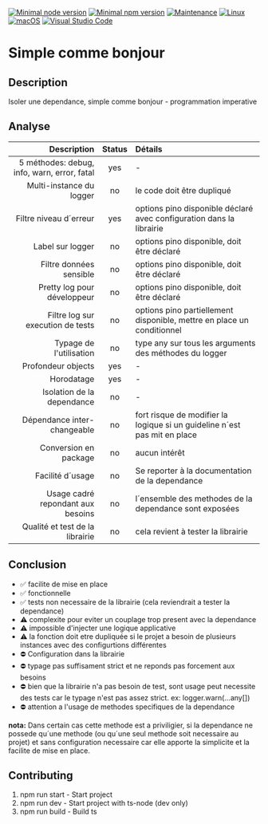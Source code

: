 [![Minimal node version](https://img.shields.io/static/v1?label=node&message=%3E=16.15&logo=node.js&color)](https://nodejs.org/about/releases/)
[![Minimal npm version](https://img.shields.io/static/v1?label=npm&message=%3E=8.5.5&logo=npm&color)](https://github.com/npm/cli/releases)
[![Maintenance](https://img.shields.io/badge/Maintained%3F-yes-green.svg)](https://GitHub.com/stephen-shopopop/node-ts/graphs/commit-activity)
[![Linux](https://svgshare.com/i/Zhy.svg)](https://svgshare.com/i/Zhy.svg)
[![macOS](https://svgshare.com/i/ZjP.svg)](https://svgshare.com/i/ZjP.svg)
[![Visual Studio Code](https://img.shields.io/badge/--007ACC?logo=visual%20studio%20code&logoColor=ffffff)](https://code.visualstudio.com/)

# Simple comme bonjour

## Description

Isoler une dependance, simple comme bonjour - programmation imperative

## Analyse

Description | Status | Détails
 ---: | :---: | :---
5 méthodes: debug, info, warn, error, fatal | yes | -
Multi-instance du logger | no | le code doit être dupliqué
Filtre niveau d´erreur | yes | options pino disponible déclaré avec configuration dans la librairie
Label sur logger | no | options pino disponible, doit être déclaré
Filtre données sensible | no | options pino disponible, doit être déclaré
Pretty log pour développeur | no | options pino disponible, doit être déclaré
Filtre log sur execution de tests | no | options pino partiellement disponible, mettre en place un conditionnel
Typage de l'utilisation | no | type any sur tous les arguments des méthodes du logger
Profondeur objects | yes | -
Horodatage | yes | -
Isolation de la dependance | no | -
Dépendance inter-changeable | no | fort risque de modifier la logique si un guideline n´est pas mit en place
Conversion en package | no | aucun intérêt
Facilité d´usage | no | Se reporter à la documentation de la dependance
Usage cadré repondant aux besoins | no | l´ensemble des methodes de la dependance sont exposées
Qualité et test de la librairie | no | cela revient à tester la librairie

## Conclusion

- ✅ facilite de mise en place
- ✅ fonctionnelle
- ✅ tests non necessaire de la librairie (cela reviendrait a tester la dependance)
- ⚠️ complexite pour eviter un couplage trop present avec la dependance
- ⚠️ impossible d'injecter une logique applicative
- ⚠️ la fonction doit etre dupliquée si le projet a besoin de plusieurs instances avec des configurtions différentes
- ⛔️ Configuration dans la librairie
- ⛔️ typage pas suffisament strict et ne reponds pas forcement aux besoins
- ⛔️ bien que la librairie n'a pas besoin de test, sont usage peut necessite des tests car le typage n'est pas assez strict. ex: logger.warn(...any[])
- ⛔️ attention a l'usage de methodes specifiques de la dependance

__nota:__ Dans certain cas cette methode est a priviligier, si la dependance ne possede qu´une methode (ou qu´une seul methode soit necessaire au projet) et sans configuration necessaire car elle apporte la simplicite et la facilite de mise en place.


## Contributing

1. npm run start -  Start project
2. npm run dev - Start project with ts-node (dev only)
3. npm run build - Build ts
